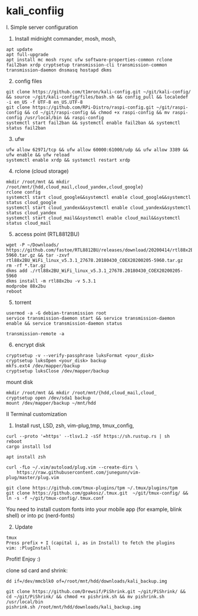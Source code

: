 # kali_confiig

I. Simple server configuration 

1. Install midnight commander, mosh, mosh, 
```
apt update
apt full-upgrade
apt install mc mosh rsync ufw software-properties-common rclone fail2ban xrdp cryptsetup transmission-cli transmission-common transmission-daemon dnsmasq hostapd dkms 
```
2. config files
```
git clone https://github.com/t1mron/kali-config.git ~/git/kali-config/ && source ~/git/kali-config/files/bash.sh && config_pull && localedef -i en_US -f UTF-8 en_US.UTF-8
git clone https://github.com/RPi-Distro/raspi-config.git ~/git/raspi-config && cd ~/git/raspi-config && chmod +x raspi-config && mv raspi-config /usr/local/bin && raspi-config
systemctl start fail2ban && systemctl enable fail2ban && systemctl status fail2ban
```
3. ufw
```
ufw allow 62971/tcp && ufw allow 60000:61000/udp && ufw allow 3389 && ufw enable && ufw reload
systemctl enable xrdp && systemctl restart xrdp
```
4. rclone (cloud storage)
```
mkdir /root/mnt && mkdir /root/mnt/{hdd,cloud_mail,cloud_yandex,cloud_google}
rclone config
systemctl start cloud_google&&systemctl enable cloud_google&&systemctl status cloud_google
systemctl start cloud_yandex&&systemctl enable cloud_yandex&&systemctl status cloud_yandex
systemctl start cloud_mail&&systemctl enable cloud_mail&&systemctl status cloud_mail
```
5. access point (RTL8812BU)
```
wget -P ~/Downloads/ https://github.com/fastoe/RTL8812BU/releases/download/20200414/rtl88x2BU_WiFi_linux_v5.3.1_27678.20180430_COEX20200205-5960.tar.gz && tar -zxvf rtl88x2BU_WiFi_linux_v5.3.1_27678.20180430_COEX20200205-5960.tar.gz 
rm -rf *.tar.gz
dkms add ./rtl88x2BU_WiFi_linux_v5.3.1_27678.20180430_COEX20200205-5960
dkms install -m rtl88x2bu -v 5.3.1
modprobe 88x2bu
reboot
```
5. torrent
```
usermod -a -G debian-transmission root
service transmission-daemon start && service transmission-daemon enable && service transmission-daemon status

transmission-remote -a

```
6. encrypt disk
```
cryptsetup -v --verify-passphrase luksFormat <your_disk>
cryptsetup luksOpen <your_disk> backup
mkfs.ext4 /dev/mapper/backup
cryptsetup luksClose /dev/mapper/backup
```
mount disk
```
mkdir /root/mnt && mkdir /root/mnt/{hdd,cloud_mail,cloud_
cryptsetup open /dev/sda1 backup
mount /dev/mapper/backup ~/mnt/hdd
```

II Terminal customization

1. Install rust, LSD, zsh, vim-plug,tmp, tmux_config, 
```
curl --proto '=https' --tlsv1.2 -sSf https://sh.rustup.rs | sh
reboot
cargo install lsd

apt install zsh 

curl -fLo ~/.vim/autoload/plug.vim --create-dirs \
    https://raw.githubusercontent.com/junegunn/vim-plug/master/plug.vim

git clone https://github.com/tmux-plugins/tpm ~/.tmux/plugins/tpm
git clone https://github.com/gpakosz/.tmux.git  ~/git/tmux-config/ && ln -s -f ~/git/tmux-config/.tmux.conf
```
You need to install custom fonts into your mobile app (for example, blink shell) or into pc (nerd-fonts)<br/>

2. Update
```
tmux
Press prefix + I (capital i, as in Install) to fetch the plugins
vim: :PlugInstall
```
Profit! Enjoy :)

clone sd card and shrink:
```
dd if=/dev/mmcblk0 of=/root/mnt/hdd/downloads/kali_backup.img

git clone https://github.com/Drewsif/PiShrink.git ~/git/PiShrink/ && cd ~/git/PiShrink/ && chmod +x pishrink.sh && mv pishrink.sh /usr/local/bin
pishrink.sh /root/mnt/hdd/downloads/kali_backup.img
```




